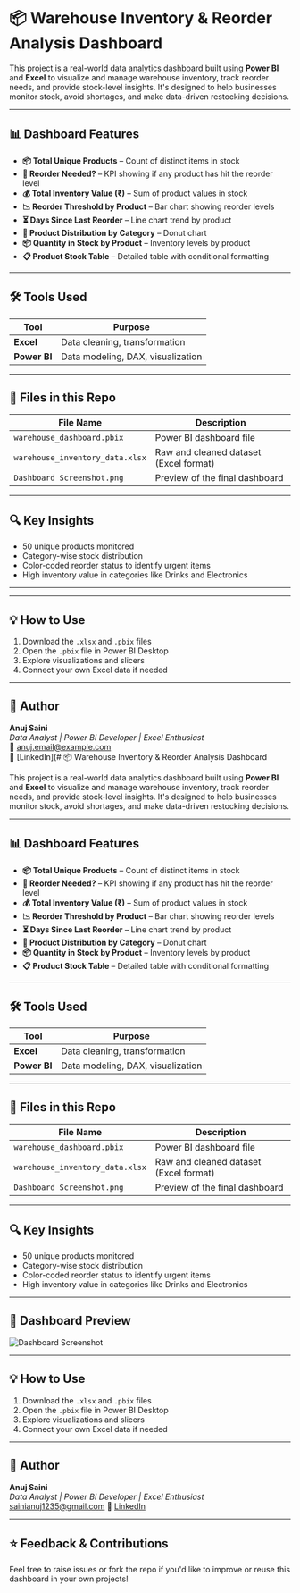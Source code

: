 # 📦 Warehouse Inventory & Reorder Analysis Dashboard

This project is a real-world data analytics dashboard built using **Power BI** and **Excel** to visualize and manage warehouse inventory, track reorder needs, and provide stock-level insights. It's designed to help businesses monitor stock, avoid shortages, and make data-driven restocking decisions.

---

## 📊 Dashboard Features

- **📦 Total Unique Products** – Count of distinct items in stock
- **🚨 Reorder Needed?** – KPI showing if any product has hit the reorder level
- **💰 Total Inventory Value (₹)** – Sum of product values in stock
- **📉 Reorder Threshold by Product** – Bar chart showing reorder levels
- **⏳ Days Since Last Reorder** – Line chart trend by product
- **🎯 Product Distribution by Category** – Donut chart
- **📦 Quantity in Stock by Product** – Inventory levels by product
- **📋 Product Stock Table** – Detailed table with conditional formatting

---

## 🛠 Tools Used

| Tool       | Purpose                              |
|------------|--------------------------------------|
| **Excel**  | Data cleaning, transformation        |
| **Power BI** | Data modeling, DAX, visualization  |

---

## 📁 Files in this Repo

| File Name                       | Description                             |
|--------------------------------|-----------------------------------------|
| `warehouse_dashboard.pbix`     | Power BI dashboard file                 |
| `warehouse_inventory_data.xlsx`| Raw and cleaned dataset (Excel format)  |
| `Dashboard Screenshot.png`     | Preview of the final dashboard          |

---

## 🔍 Key Insights

- 50 unique products monitored
- Category-wise stock distribution
- Color-coded reorder status to identify urgent items
- High inventory value in categories like Drinks and Electronics

---



---

## 💡 How to Use

1. Download the `.xlsx` and `.pbix` files
2. Open the `.pbix` file in Power BI Desktop
3. Explore visualizations and slicers
4. Connect your own Excel data if needed

---

## 🚀 Author

**Anuj Saini**  
_Data Analyst | Power BI Developer | Excel Enthusiast_  
📧 anuj.email@example.com  
🔗 [LinkedIn](# 📦 Warehouse Inventory & Reorder Analysis Dashboard

This project is a real-world data analytics dashboard built using **Power BI** and **Excel** to visualize and manage warehouse inventory, track reorder needs, and provide stock-level insights. It's designed to help businesses monitor stock, avoid shortages, and make data-driven restocking decisions.

---

## 📊 Dashboard Features

- **📦 Total Unique Products** – Count of distinct items in stock
- **🚨 Reorder Needed?** – KPI showing if any product has hit the reorder level
- **💰 Total Inventory Value (₹)** – Sum of product values in stock
- **📉 Reorder Threshold by Product** – Bar chart showing reorder levels
- **⏳ Days Since Last Reorder** – Line chart trend by product
- **🎯 Product Distribution by Category** – Donut chart
- **📦 Quantity in Stock by Product** – Inventory levels by product
- **📋 Product Stock Table** – Detailed table with conditional formatting

---

## 🛠 Tools Used

| Tool       | Purpose                              |
|------------|--------------------------------------|
| **Excel**  | Data cleaning, transformation        |
| **Power BI** | Data modeling, DAX, visualization  |

---

## 📁 Files in this Repo

| File Name                       | Description                             |
|--------------------------------|-----------------------------------------|
| `warehouse_dashboard.pbix`     | Power BI dashboard file                 |
| `warehouse_inventory_data.xlsx`| Raw and cleaned dataset (Excel format)  |
| `Dashboard Screenshot.png`     | Preview of the final dashboard          |

---

## 🔍 Key Insights

- 50 unique products monitored
- Category-wise stock distribution
- Color-coded reorder status to identify urgent items
- High inventory value in categories like Drinks and Electronics

---

## 📸 Dashboard Preview

![Dashboard Screenshot](Dashboard%20Screenshot.png)

---

## 💡 How to Use

1. Download the `.xlsx` and `.pbix` files
2. Open the `.pbix` file in Power BI Desktop
3. Explore visualizations and slicers
4. Connect your own Excel data if needed

---

## 🚀 Author

**Anuj Saini**  
_Data Analyst | Power BI Developer | Excel Enthusiast_  
sainianuj1235@gmail.com
🔗 [LinkedIn](https://linkedin.com/in/anuj-saini) 

---
## ⭐ Feedback & Contributions

Feel free to raise issues or fork the repo if you'd like to improve or reuse this dashboard in your own projects!

